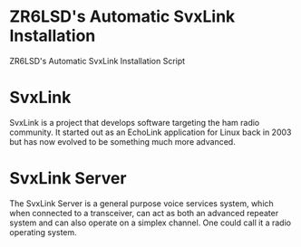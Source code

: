 # ZR6LSD's Automatic SvxLink Installation
  ZR6LSD's Automatic SvxLink Installation Script

# SvxLink

SvxLink is a project that develops software targeting the ham radio community. It started out as an EchoLink application for Linux back in 2003 but has now evolved to be something much more advanced.

# SvxLink Server

The SvxLink Server is a general purpose voice services system, which when connected to a transceiver, can act as both an advanced repeater system and can also operate on a simplex channel. One could call it a radio operating system.
